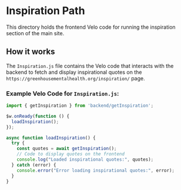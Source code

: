 # Inspiration Path

This directory holds the frontend Velo code for running the inspiration section of the main site.

## How it works

The `Inspiration.js` file contains the Velo code that interacts with the backend to fetch and display inspirational quotes on the `https://greenhousementalhealth.org/inspiration/` page.

### Example Velo Code for `Inspiration.js`:

```javascript
import { getInspiration } from 'backend/getInspiration';

$w.onReady(function () {
  loadInspiration();
});

async function loadInspiration() {
  try {
    const quotes = await getInspiration();
    // Code to display quotes on the frontend
    console.log("Loaded inspirational quotes:", quotes);
  } catch (error) {
    console.error("Error loading inspirational quotes:", error);
  }
}
```
